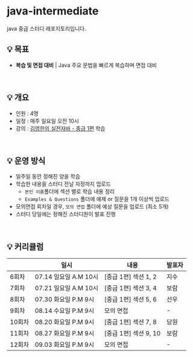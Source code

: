 # java-intermediate
java 중급 스터디 레포지토리입니다.

## 💡 목표
- **복습 및 면접 대비** | Java 주요 문법을 빠르게 복습하며 면접 대비

<br>

## 💡 개요
- 인원 : 4명
- 일정 : 매주 일요일 오전 10시
- 강의 : [김영한의 실전자바 - 중급 1편](https://www.inflearn.com/course/%EA%B9%80%EC%98%81%ED%95%9C%EC%9D%98-%EC%8B%A4%EC%A0%84-%EC%9E%90%EB%B0%94-%EC%A4%91%EA%B8%89-1
) 학습

<br>

## 💡 운영 방식
- 일주일 동안 정해진 양을 학습
- 학습한 내용을 스터디 전날 자정까지 업로드
  - `본인 이름`폴더에 섹션 별로 학습 내용 정리
  - `Examples & Questions` 폴더에 예제 or 질문을 1개 이상씩 업로드
- 모의면접 회차일 경우, `모의 면접` 폴더에 예상 질문을 업로드 (최소 5개)
- 스터디 당일에는 정해진 스터디원이 발표 진행

<br>

## 💡 커리큘럼
||일시|내용|발표자|
|--|--|--|--|
|6회차|07.14 일요일 A.M 10시|[중급 1편] 섹션 1, 2| 지수 |
|7회차|07.21 일요일 A.M 10시|[중급 1편] 섹션 3, 4| 보람|
|8회차|07.30 화요일 P.M 9시|[중급 1편] 섹션 5, 6|선우|
|9회차|08.14 수요일 P.M 9시|모의 면접|-|
|10회차|08.20 화요일 P.M 9시|[중급 1편] 섹션 7, 8|담원|
|11회차|08.27 화요일 P.M 9시|[중급 1편] 섹션 9, 10|보람|
|12회차|09.03 화요일 P.M 9시|모의 면접|-|

